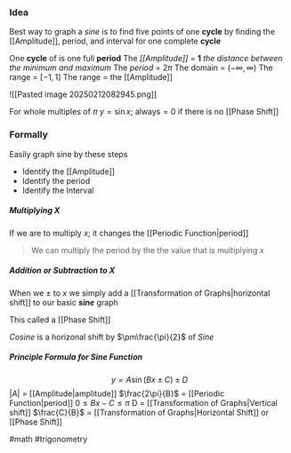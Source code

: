 ### Idea
Best way to graph a *sine* is to find five points of one **cycle** by finding the [[Amplitude]], period, and interval for one complete **cycle**

One **cycle** of is one full **period**
The *[[Amplitude]]* = **1** *the distance between the minimum and maximum*
The *period* = 2$\pi$
The domain = $(-\infty, \infty)$
The range = $[-1, 1]$ 
The range = the [[Amplitude]]

![[Pasted image 20250212082945.png]]

For whole multiples of $\pi$  $y =\sin x\text{; always} = 0$  if there is no [[Phase Shift]]


### Formally

Easily graph sine by these steps
- Identify the [[Amplitude]]
- Identify the period
- Identify the Interval

##### Multiplying X
If we are to multiply *x*; it changes the [[Periodic Function|period]] 

>We can multiply the period by the the value that is multiplying *x*

##### Addition or Subtraction to X
When we $\pm$ to *x* we simply add a [[Transformation of Graphs|horizontal shift]] to our basic ***sine*** graph

This called a [[Phase Shift]] 

 *Cosine* is a horizonal shift by $\pm\frac{\pi}{2}$ of *Sine*

##### Principle Formula for Sine Function

$$
y = A\sin(Bx\pm C)\pm D
$$
$|A|$ = [[Amplitude|amplitude]]
$\frac{2\pi}{B}$ = [[Periodic Function|period]]
$0 \leq Bx-C \leq\pi$
D = [[Transformation of Graphs|Vertical shift]]
$\frac{C}{B}$ = [[Transformation of Graphs|Horizontal Shift]] or [[Phase Shift]]



#math #trigonometry 